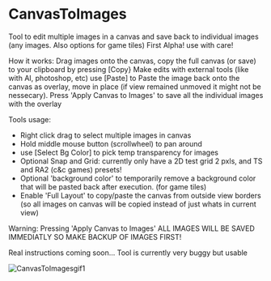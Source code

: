 # CanvasToImages
Tool to edit multiple images in a canvas and save back to individual images (any images. Also options for game tiles)
First Alpha! use with care!


How it works: 
Drag images onto the canvas, copy the full canvas (or save) to your clipboard by pressing [Copy}
Make edits with external tools (like with AI, photoshop, etc)
use [Paste] to Paste the image back onto the canvas as overlay, move in place (if view remained unmoved it might not be nessecary).
Press 'Apply Canvas to Images' to save all the individual images with the overlay

Tools usage:
- Right click drag to select multiple images in canvas
- Hold middle mouse button (scrollwheel) to pan around
- use [Select Bg Color] to pick temp transparency for images 
- Optional Snap and Grid: currently only have a 2D test grid 2 pxls, and TS and RA2 (c&c games) presets!
- Optional 'background color' to temporarily remove a background color that will be pasted back after execution. (for game tiles)
- Enable 'Full Layout' to copy/paste the canvas from outside view borders (so all images on canvas will be copied instead of just whats in current view)

  
Warning: Pressing 'Apply Canvas to Images' ALL IMAGES WILL BE SAVED IMMEDIATLY SO MAKE BACKUP OF IMAGES FIRST!

Real instructions coming soon...
Tool is currently very buggy but usable

![CanvasToImagesgif1](https://github.com/user-attachments/assets/44ad7e5f-88ce-4c33-827b-30f7992c1751)










